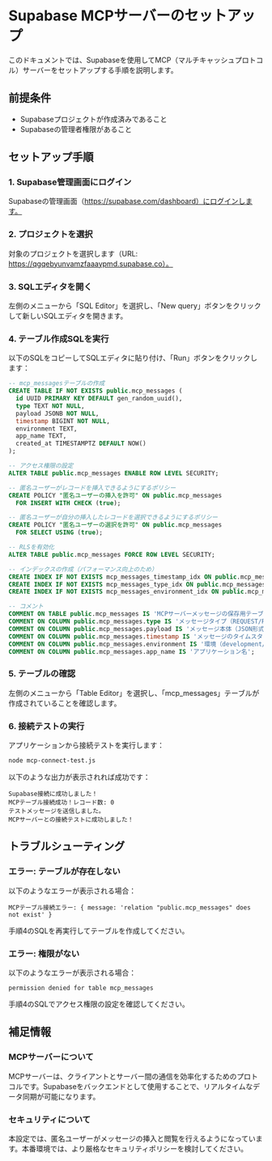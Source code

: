 # Supabase MCPサーバーのセットアップ

このドキュメントでは、Supabaseを使用してMCP（マルチキャッシュプロトコル）サーバーをセットアップする手順を説明します。

## 前提条件

- Supabaseプロジェクトが作成済みであること
- Supabaseの管理者権限があること

## セットアップ手順

### 1. Supabase管理画面にログイン

Supabaseの管理画面（https://supabase.com/dashboard）にログインします。

### 2. プロジェクトを選択

対象のプロジェクトを選択します（URL: https://qgqebyunvamzfaaaypmd.supabase.co）。

### 3. SQLエディタを開く

左側のメニューから「SQL Editor」を選択し、「New query」ボタンをクリックして新しいSQLエディタを開きます。

### 4. テーブル作成SQLを実行

以下のSQLをコピーしてSQLエディタに貼り付け、「Run」ボタンをクリックします：

```sql
-- mcp_messagesテーブルの作成
CREATE TABLE IF NOT EXISTS public.mcp_messages (
  id UUID PRIMARY KEY DEFAULT gen_random_uuid(),
  type TEXT NOT NULL,
  payload JSONB NOT NULL,
  timestamp BIGINT NOT NULL,
  environment TEXT,
  app_name TEXT,
  created_at TIMESTAMPTZ DEFAULT NOW()
);

-- アクセス権限の設定
ALTER TABLE public.mcp_messages ENABLE ROW LEVEL SECURITY;

-- 匿名ユーザーがレコードを挿入できるようにするポリシー
CREATE POLICY "匿名ユーザーの挿入を許可" ON public.mcp_messages
  FOR INSERT WITH CHECK (true);

-- 匿名ユーザーが自分の挿入したレコードを選択できるようにするポリシー
CREATE POLICY "匿名ユーザーの選択を許可" ON public.mcp_messages
  FOR SELECT USING (true);

-- RLSを有効化
ALTER TABLE public.mcp_messages FORCE ROW LEVEL SECURITY;

-- インデックスの作成（パフォーマンス向上のため）
CREATE INDEX IF NOT EXISTS mcp_messages_timestamp_idx ON public.mcp_messages (timestamp DESC);
CREATE INDEX IF NOT EXISTS mcp_messages_type_idx ON public.mcp_messages (type);
CREATE INDEX IF NOT EXISTS mcp_messages_environment_idx ON public.mcp_messages (environment);

-- コメント
COMMENT ON TABLE public.mcp_messages IS 'MCPサーバーメッセージの保存用テーブル';
COMMENT ON COLUMN public.mcp_messages.type IS 'メッセージタイプ（REQUEST/RESPONSE/ERROR）';
COMMENT ON COLUMN public.mcp_messages.payload IS 'メッセージ本体（JSON形式）';
COMMENT ON COLUMN public.mcp_messages.timestamp IS 'メッセージのタイムスタンプ（エポックミリ秒）';
COMMENT ON COLUMN public.mcp_messages.environment IS '環境（development/production）';
COMMENT ON COLUMN public.mcp_messages.app_name IS 'アプリケーション名';
```

### 5. テーブルの確認

左側のメニューから「Table Editor」を選択し、「mcp_messages」テーブルが作成されていることを確認します。

### 6. 接続テストの実行

アプリケーションから接続テストを実行します：

```bash
node mcp-connect-test.js
```

以下のような出力が表示されれば成功です：

```
Supabase接続に成功しました！
MCPテーブル接続成功！レコード数: 0
テストメッセージを送信しました。
MCPサーバーとの接続テストに成功しました！
```

## トラブルシューティング

### エラー: テーブルが存在しない

以下のようなエラーが表示される場合：

```
MCPテーブル接続エラー: { message: 'relation "public.mcp_messages" does not exist' }
```

手順4のSQLを再実行してテーブルを作成してください。

### エラー: 権限がない

以下のようなエラーが表示される場合：

```
permission denied for table mcp_messages
```

手順4のSQLでアクセス権限の設定を確認してください。

## 補足情報

### MCPサーバーについて

MCPサーバーは、クライアントとサーバー間の通信を効率化するためのプロトコルです。Supabaseをバックエンドとして使用することで、リアルタイムなデータ同期が可能になります。

### セキュリティについて

本設定では、匿名ユーザーがメッセージの挿入と閲覧を行えるようになっています。本番環境では、より厳格なセキュリティポリシーを検討してください。 